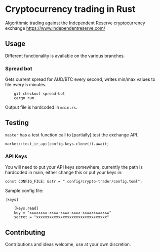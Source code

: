 Cryptocurrency trading in Rust
==============================

Algorithmic trading against the Independent Reserve cryptocurrency
exchange https://www.independentreserve.com/

## Usage

Different functionality is available on the various branches.

### Spread bot

Gets current spread for AUD/BTC every second, writes min/max values to
file every 5 minutes.

```
    git checkout spread-bot
    cargo run
```

Output file is hardcoded in `main.rs`.

## Testing

`master` has a test function call to [partially] test the exchange API.

```
market::test_ir_api(config.keys.clone()).await;
```

### API Keys

You will need to put your API keys somewhere, currently the path is
hardcoded in main, either change this or put your keys in:

```
const CONFIG_FILE: &str = ".config/crypto-trader/config.toml";
```

Sample config file:

```
[keys]

    [keys.read]
    key = "xxxxxxxx-xxxx-xxxx-xxxx-xxxxxxxxxxxx"
    secret = "xxxxxxxxxxxxxxxxxxxxxxxxxxxxxxxx"
```

## Contributing

Contributions and ideas welcome, use at your own discretion.
